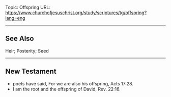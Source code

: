 Topic: Offspring
URL: https://www.churchofjesuschrist.org/study/scriptures/tg/offspring?lang=eng

---

## See Also

Heir; Posterity; Seed

---

## New Testament

- poets have said, For we are also his offspring, Acts 17:28.
- I am the root and the offspring of David, Rev. 22:16.

